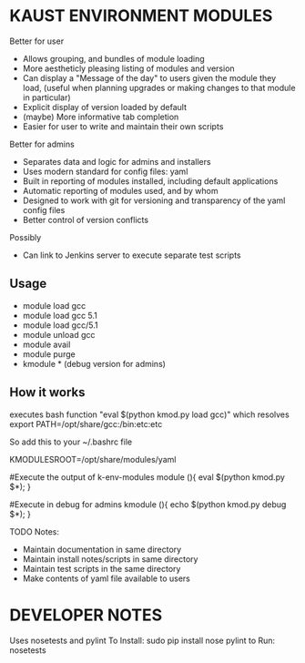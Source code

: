 KAUST ENVIRONMENT MODULES
=========================

Better for user
 * Allows grouping, and bundles of module loading
 * More aestheticly pleasing listing of modules and version
 * Can display a "Message of the day" to users given the module they load, (useful when planning upgrades or making changes to that module in particular)
 * Explicit display of version loaded by default
 * (maybe) More informative tab completion
 * Easier for user to write and maintain their own scripts 


Better for admins
 * Separates data and logic for admins and installers
 * Uses modern standard for config files: yaml
 * Built in reporting of modules installed, including default applications
 * Automatic reporting of modules used, and by whom
 * Designed to work with git for versioning and transparency of the yaml config files
 * Better control of version conflicts

Possibly
 * Can link to Jenkins server to execute separate test scripts


Usage
-----
 * module load gcc
 * module load gcc 5.1
 * module load gcc/5.1
 * module unload gcc
 * module avail
 * module purge
 * kmodule * (debug version for admins)


How it works
------------
executes bash function  "eval $(python kmod.py load gcc)"
which resolves
export PATH=/opt/share/gcc:/bin:etc:etc

So add this to your ~/.bashrc file


KMODULESROOT=/opt/share/modules/yaml

#Execute the output of k-env-modules
module (){ eval $(python kmod.py $*); }

#Execute in debug for admins
kmodule (){ echo $(python kmod.py debug $*); }






TODO Notes: 
 * Maintain documentation in same directory
 * Maintain install notes/scripts in same directory
 * Maintain test scripts in the same directory
 * Make contents of yaml file available to users



DEVELOPER NOTES
===============
Uses nosetests and pylint
To Install: sudo pip install nose pylint
to Run: nosetests



